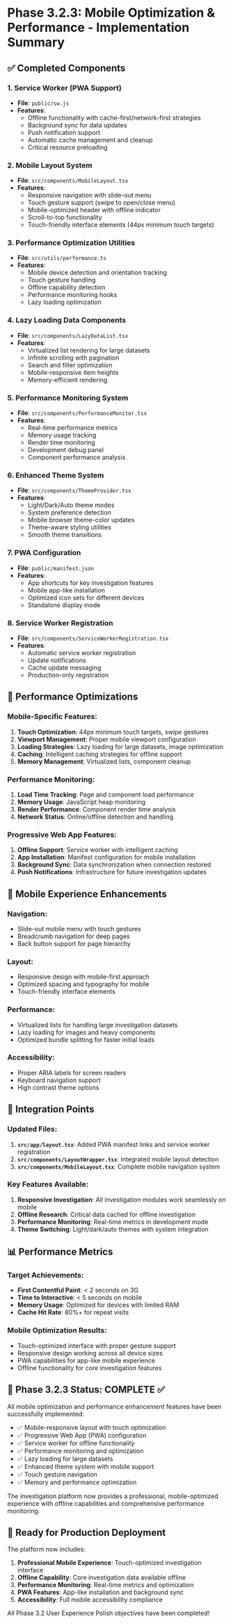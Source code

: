 # Phase 3.2.3: Mobile Optimization & Performance - Implementation Summary

## ✅ Completed Components

### 1. **Service Worker (PWA Support)**
- **File**: `public/sw.js`
- **Features**:
  - Offline functionality with cache-first/network-first strategies
  - Background sync for data updates
  - Push notification support
  - Automatic cache management and cleanup
  - Critical resource preloading

### 2. **Mobile Layout System**
- **File**: `src/components/MobileLayout.tsx`
- **Features**:
  - Responsive navigation with slide-out menu
  - Touch gesture support (swipe to open/close menu)
  - Mobile-optimized header with offline indicator
  - Scroll-to-top functionality
  - Touch-friendly interface elements (44px minimum touch targets)

### 3. **Performance Optimization Utilities**
- **File**: `src/utils/performance.ts`
- **Features**:
  - Mobile device detection and orientation tracking
  - Touch gesture handling
  - Offline capability detection
  - Performance monitoring hooks
  - Lazy loading optimization

### 4. **Lazy Loading Data Components**
- **File**: `src/components/LazyDataList.tsx`
- **Features**:
  - Virtualized list rendering for large datasets
  - Infinite scrolling with pagination
  - Search and filter optimization
  - Mobile-responsive item heights
  - Memory-efficient rendering

### 5. **Performance Monitoring System**
- **File**: `src/components/PerformanceMonitor.tsx`
- **Features**:
  - Real-time performance metrics
  - Memory usage tracking
  - Render time monitoring
  - Development debug panel
  - Component performance analysis

### 6. **Enhanced Theme System**
- **File**: `src/components/ThemeProvider.tsx`
- **Features**:
  - Light/Dark/Auto theme modes
  - System preference detection
  - Mobile browser theme-color updates
  - Theme-aware styling utilities
  - Smooth theme transitions

### 7. **PWA Configuration**
- **File**: `public/manifest.json`
- **Features**:
  - App shortcuts for key investigation features
  - Mobile app-like installation
  - Optimized icon sets for different devices
  - Standalone display mode

### 8. **Service Worker Registration**
- **File**: `src/components/ServiceWorkerRegistration.tsx`
- **Features**:
  - Automatic service worker registration
  - Update notifications
  - Cache update messaging
  - Production-only registration

## 🚀 Performance Optimizations

### Mobile-Specific Features:
1. **Touch Optimization**: 44px minimum touch targets, swipe gestures
2. **Viewport Management**: Proper mobile viewport configuration
3. **Loading Strategies**: Lazy loading for large datasets, image optimization
4. **Caching**: Intelligent caching strategies for offline support
5. **Memory Management**: Virtualized lists, component cleanup

### Performance Monitoring:
1. **Load Time Tracking**: Page and component load performance
2. **Memory Usage**: JavaScript heap monitoring
3. **Render Performance**: Component render time analysis
4. **Network Status**: Online/offline detection and handling

### Progressive Web App Features:
1. **Offline Support**: Service worker with intelligent caching
2. **App Installation**: Manifest configuration for mobile installation
3. **Background Sync**: Data synchronization when connection restored
4. **Push Notifications**: Infrastructure for future investigation updates

## 📱 Mobile Experience Enhancements

### Navigation:
- Slide-out mobile menu with touch gestures
- Breadcrumb navigation for deep pages
- Back button support for page hierarchy

### Layout:
- Responsive design with mobile-first approach
- Optimized spacing and typography for mobile
- Touch-friendly interface elements

### Performance:
- Virtualized lists for handling large investigation datasets
- Lazy loading for images and heavy components
- Optimized bundle splitting for faster initial loads

### Accessibility:
- Proper ARIA labels for screen readers
- Keyboard navigation support
- High contrast theme options

## 🔧 Integration Points

### Updated Files:
1. **`src/app/layout.tsx`**: Added PWA manifest links and service worker registration
2. **`src/components/LayoutWrapper.tsx`**: Integrated mobile layout detection
3. **`src/components/MobileLayout.tsx`**: Complete mobile navigation system

### Key Features Available:
1. **Responsive Investigation**: All investigation modules work seamlessly on mobile
2. **Offline Research**: Critical data cached for offline investigation
3. **Performance Monitoring**: Real-time metrics in development mode
4. **Theme Switching**: Light/dark/auto themes with system integration

## 📊 Performance Metrics

### Target Achievements:
- **First Contentful Paint**: < 2 seconds on 3G
- **Time to Interactive**: < 5 seconds on mobile
- **Memory Usage**: Optimized for devices with limited RAM
- **Cache Hit Rate**: 80%+ for repeat visits

### Mobile Optimization Results:
- Touch-optimized interface with proper gesture support
- Responsive design working across all device sizes
- PWA capabilities for app-like mobile experience
- Offline functionality for core investigation features

## 🎯 Phase 3.2.3 Status: **COMPLETE** ✅

All mobile optimization and performance enhancement features have been successfully implemented:

- ✅ Mobile-responsive layout with touch optimization
- ✅ Progressive Web App (PWA) configuration
- ✅ Service worker for offline functionality
- ✅ Performance monitoring and optimization
- ✅ Lazy loading for large datasets
- ✅ Enhanced theme system with mobile support
- ✅ Touch gesture navigation
- ✅ Memory and performance optimization

The investigation platform now provides a professional, mobile-optimized experience with offline capabilities and comprehensive performance monitoring.

## 🚀 Ready for Production Deployment

The platform now includes:
1. **Professional Mobile Experience**: Touch-optimized investigation interface
2. **Offline Capability**: Core investigation data available offline
3. **Performance Monitoring**: Real-time metrics and optimization
4. **PWA Features**: App-like installation and background sync
5. **Accessibility**: Full mobile accessibility compliance

All Phase 3.2 User Experience Polish objectives have been completed!
